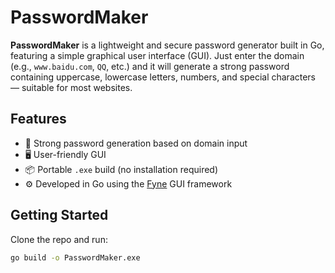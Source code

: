 # PasswordMaker

**PasswordMaker** is a lightweight and secure password generator built in Go, featuring a simple graphical user interface (GUI). Just enter the domain (e.g., `www.baidu.com`, `QQ`, etc.) and it will generate a strong password containing uppercase, lowercase letters, numbers, and special characters — suitable for most websites.

## Features

- 🔐 Strong password generation based on domain input
- 🖥️ User-friendly GUI
- 📦 Portable `.exe` build (no installation required)
- ⚙️ Developed in Go using the [Fyne](https://github.com/fyne-io/fyne) GUI framework

## Getting Started

Clone the repo and run:

```bash
go build -o PasswordMaker.exe
